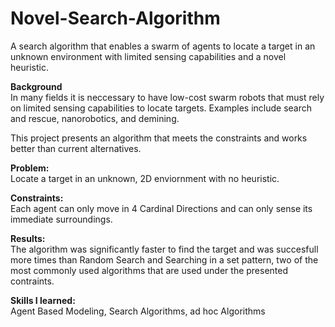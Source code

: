 # Novel-Search-Algorithm
A search algorithm that enables a swarm of agents to locate a target in an unknown environment with limited sensing capabilities and a novel heuristic.

**Background** <br />
In many fields it is neccessary to have low-cost swarm robots that must rely on limited sensing capabilities to locate targets. Examples include search and rescue, nanorobotics, and demining. 

 This project presents an algorithm that meets the constraints and works better than current alternatives. 
 
**Problem:** <br /> 
Locate a target in an unknown, 2D enviornment with no heuristic.

**Constraints:** <br />
Each agent can only move in 4 Cardinal Directions and can only sense its immediate surroundings. 

**Results:** <br />
The algorithm was significantly faster to find the target and was succesfull more times than Random Search and Searching in a set pattern, two of the most commonly used algorithms that are used under the presented contraints. 

**Skills I learned:** <br />
Agent Based Modeling, Search Algorithms, ad hoc Algorithms

